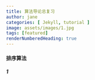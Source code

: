 ```yaml
---
title: 算法导论总复习
author: jane
categories: [ Jekyll, tutorial ]
image: assets/images/1.jpg
tags: [featured]
renderNumberedHeading: true
---
```



#### 排序算法

##### 1<i class="far fa-compass"></i>